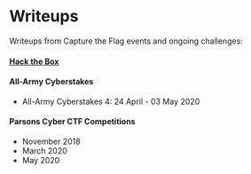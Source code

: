 # Writeups
Writeups from Capture the Flag events and ongoing challenges:

#### [Hack the Box](https://github.com/eesantiago/Writeups/tree/master/hack_the_box)
#### All-Army Cyberstakes
* All-Army Cyberstakes 4: 24 April - 03 May 2020
#### Parsons Cyber CTF Competitions
* November 2018  
* March 2020
* May 2020 
